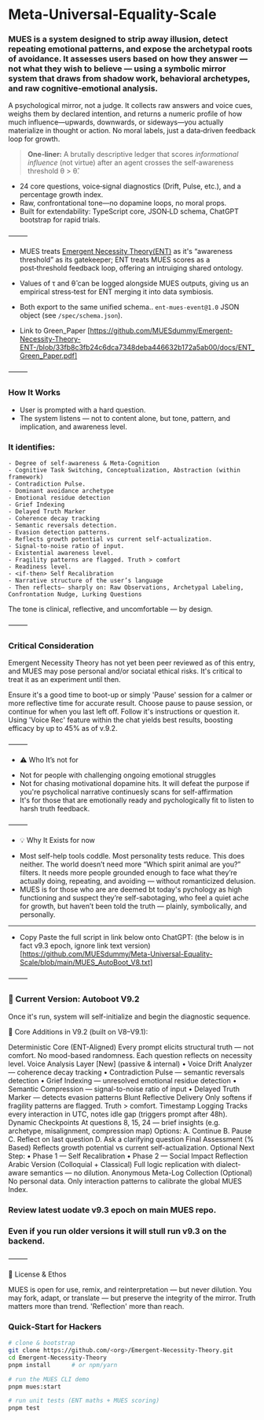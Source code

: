 # Meta-Universal-Equality-Scale

### MUES is a system designed to strip away illusion, detect repeating emotional patterns, and expose the archetypal roots of avoidance. It assesses users based on how they answer — not what they wish to believe — using a symbolic mirror system that draws from shadow work, behavioral archetypes, and raw cognitive-emotional analysis.

A psychological mirror, not a judge. It collects raw answers and voice cues, weighs them by declared intention, and returns a numeric profile of how much influence—upwards, downwards, or sideways—you actually materialize in thought or action. No moral labels, just a data‑driven feedback loop for growth.

> **One‑liner:** A brutally descriptive ledger that scores *informational influence* (not virtue) after an agent crosses the self‑awareness threshold θ > θ̂.



* 24 core questions, voice‑signal diagnostics (Drift, Pulse, etc.), and a percentage growth index.  
* Raw, confrontational tone—no dopamine loops, no moral props.  
* Built for extendability: TypeScript core, JSON‑LD schema, ChatGPT bootstrap for rapid trials.

  

⸻


-  MUES treats <a href="https://github.com/MUESdummy/Emergent-Necessity-Theory-ENT-/wiki">Emergent Necessity Theory(ENT)</a> as it's “awareness threshold” as its gatekeeper; ENT treats MUES scores as a post‑threshold feedback loop, offering an intruiging shared ontology. 
-  Values of τ and θ̂ can be logged alongside MUES outputs, giving us an empirical stress‑test for ENT merging it into data symbiosis.
-  Both export to the same unified schema.. `ent‑mues‑event@1.0` JSON object (see `/spec/schema.json`).


- Link to Green_Paper
[https://github.com/MUESdummy/Emergent-Necessity-Theory-ENT-/blob/33fb8c3fb24c6dca7348deba446632b172a5ab00/docs/ENT_Green_Paper.pdf]


⸻




### How It Works
- User is prompted with a hard question. 
- The system listens — not to content alone, but tone, pattern, and implication, and awareness level.
  
### It identifies:
	- Degree of self-awareness & Meta-Cognition 
	- Cognitive Task Switching, Conceptualization, Abstraction (within framework)
	- Contradiction Pulse.
	- Dominant avoidance archetype
	- Emotional residue detection
	- Grief Indexing
	- Delayed Truth Marker
	- Coherence decay tracking
	- Semantic reversals detection. 
	- Evasion detection patterns.
	- Reflects growth potential vs current self-actualization.
	- Signal-to-noise ratio of input.
	- Existential awareness level.
	- Fragility patterns are flagged. Truth > comfort
	- Readiness level.
	- <if-then> Self Recalibration
	- Narrative structure of the user’s language  
	- Then reflects— sharply on: Raw Observations, Archetypal Labeling, Confrontation Nudge, Lurking Questions

  

The tone is clinical, reflective, and uncomfortable — by design.


⸻



### Critical Consideration
Emergent Necessity Theory has not yet been peer reviewed as of this entry, and MUES may pose personal and/or sociatal ethical risks.  It's critical to treat it as an experiment until then. 




Ensure it's a good time to boot-up or simply 'Pause' session for a calmer or more reflective time for accurate result. Choose pause to pause session, or continue for when you last left off. Follow it's instructions or question it.  Using 'Voice Rec' feature within the chat yields best results, boosting efficacy by up to 45% as of v.9.2.



⸻



- ⚠️ Who It’s not for
* Not for people with challenging ongoing emotional struggles
* Not for chasing motivational dopamine hits. It will defeat the purpose if you're psycholical narrative continuesly scans for self-affirmation
* It's for those that are emotionally ready and pychologically fit to listen to harsh truth feedback.


⸻



- 💡 Why It Exists for now

* Most self-help tools coddle. Most personality tests reduce. This does neither.
The world doesn’t need more “Which spirit animal are you?” filters. It needs more people grounded enough to face what they’re actually doing, repeating, and avoiding — without romanticized delusion.
* MUES is for those who are are deemed bt today's pychology as high functioning and suspect they’re self-sabotaging, who feel a quiet ache for growth, but haven’t been told the truth — plainly, symbolically, and personally.


----


- Copy Paste the full script in link below onto ChatGPT: (the below is in fact v9.3 epoch, ignore link text version)
[https://github.com/MUESdummy/Meta-Universal-Equality-Scale/blob/main/MUES_AutoBoot_V8.txt] 



⸻



### 🔧 Current Version: Autoboot V9.2

Once it's run, system will self-initialize and begin the diagnostic sequence.

🧠 Core Additions in V9.2 (built on V8–V9.1):

Deterministic Core (ENT-Aligned)
Every prompt elicits structural truth — not comfort. No mood-based randomness.
Each question reflects on necessity level.
Voice Analysis Layer [New] (passive & internal)
• Voice Drift Analyzer — coherence decay tracking
• Contradiction Pulse — semantic reversals detection
• Grief Indexing — unresolved emotional residue detection
• Semantic Compression — signal-to-noise ratio of input
• Delayed Truth Marker — detects evasion patterns
Blunt Reflective Delivery
Only softens if fragility patterns are flagged. Truth > comfort.
Timestamp Logging
Tracks every interaction in UTC, notes idle gap (triggers prompt after 48h).
Dynamic Checkpoints
At questions 8, 15, 24 — brief insights (e.g. archetype, misalignment, compression map)
Options:
A. Continue
B. Pause
C. Reflect on last question
D. Ask a clarifying question
Final Assessment (% Based)
Reflects growth potential vs current self-actualization.
Optional Next Step:
• Phase 1 — Self Recalibration
• Phase 2 — Social Impact Reflection
Arabic Version (Colloquial + Classical)
Full logic replication with dialect-aware semantics — no dilution.
Anonymous Meta-Log Collection (Optional)
No personal data. Only interaction patterns to calibrate the global MUES Index.



### Review latest uodate v9.3 epoch on main MUES repo.
### Even if you run older versions it will stull run v9.3 on the backend. 
⸻




📜 License & Ethos

MUES is open for use, remix, and reinterpretation — but never dilution.
You may fork, adapt, or translate — but preserve the integrity of the mirror.
Truth matters more than trend. 'Reflection' more than reach.





### Quick‑Start for Hackers
```bash
# clone & bootstrap
git clone https://github.com/<org>/Emergent-Necessity-Theory.git
cd Emergent-Necessity-Theory
pnpm install      # or npm/yarn

# run the MUES CLI demo
pnpm mues:start

# run unit tests (ENT maths + MUES scoring)
pnpm test


